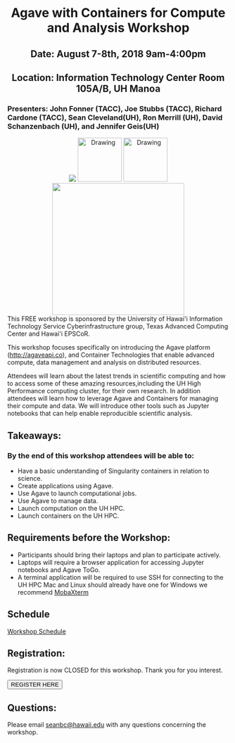 
<center><h1>Agave with Containers for Compute and Analysis Workshop</h1>
<h2>Date: August 7-8th, 2018 9am-4:00pm</h2>
<h2>Location: Information Technology Center Room 105A/B, UH Manoa</h2></center>
<h3>Presenters: John Fonner (TACC), Joe Stubbs (TACC), Richard Cardone (TACC), Sean Cleveland(UH), Ron Merrill (UH), David Schanzenbach (UH), and Jennifer Geis(UH)</h3>
<center>
<img src="https://www.hawaii.edu/wp/wp-content/uploads/2016/06/seal-name@2x.png"/>
<img src="https://github.com/UH-CI/agave-container-workshop-20180806/blob/master/img/ci-logo.png" alt="Drawing" style="height: 100px;"/>
<img src="http://www.hawaii.edu/epscor/wp-content/uploads/2018/03/logo-epscor-and-ikewai.jpg" alt="Drawing" style="height: 100px;"/>
<img src="https://www.raspberrypi.org/app/themes/mind-control/images/icons/tacc.png" width="300px">
</center>
This FREE workshop is sponsored by the University of Hawai'i Information Technology Service Cyberinfrastructure group, Texas Advanced Computing Center and Hawai'i EPSCoR.

This workshop focuses specifically on introducing the Agave platform (http://agaveapi.co), and Container Technologies  that enable advanced compute, data management and analysis on distributed resources.

Attendees will learn about the latest trends in scientific computing and how to access some of these amazing resources,including the UH High Performance computing cluster, for their own research.  In addition attendees will learn how to leverage Agave and Containers for managing their compute and data.  We will introduce other tools such as Jupyter notebooks that can help enable reproducible scientific analysis.


## Takeaways:

### By the end of this workshop attendees will be able to:
* Have a basic understanding of Singularity containers in relation to science.
* Create applications using Agave.
* Use Agave to launch computational jobs.
* Use Agave to manage data.
* Launch computation on the UH HPC.
* Launch containers on the UH HPC.


## Requirements before the Workshop:
* Participants should bring their laptops and plan to participate actively.
* Laptops will require a browser application for accessing Jupyter notebooks and Agave ToGo.
* A terminal application will be required to use SSH for connecting to the UH HPC Mac and Linux should already have one for Windows we recommend <a href="https://mobaxterm.mobatek.net/download.html">MobaXterm</a>

## Schedule
<a href="https://uh-ci.github.io/agave-container-workshop-20180806/Introduction-UH">Workshop Schedule</a>

## Registration:
Registration is now CLOSED for this workshop.  Thank you for you interest.

<input type="button" onclick="location.href='https://docs.google.com/forms/d/e/1FAIpQLSfrIBgyY-l3W7l5NqUSKURetzTvMCCF4C9iNRVBSg2nuTREEw/viewform?usp=sf_link'" value="REGISTER HERE" />

## Questions:
Please email seanbc@hawaii.edu with any questions concerning the workshop.
